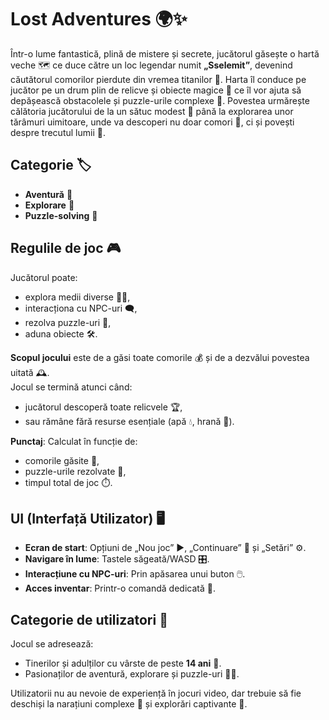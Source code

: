 # Lost Adventures 🌍✨

Într-o lume fantastică, plină de mistere și secrete, jucătorul găsește o hartă veche 🗺️ ce duce către un loc legendar numit **„Sselemit”**, devenind căutătorul comorilor pierdute din vremea titanilor 🏺. Harta îl conduce pe jucător pe un drum plin de relicve și obiecte magice 🔮 ce îl vor ajuta să depășească obstacolele și puzzle-urile complexe 🧩. Povestea urmărește călătoria jucătorului de la un sătuc modest 🏡 până la explorarea unor tărâmuri uimitoare, unde va descoperi nu doar comori 💎, ci și povești despre trecutul lumii 📜.

## Categorie 🏷️
- **Aventură** 🗻  
- **Explorare** 🧭  
- **Puzzle-solving** 🧠  

## Regulile de joc 🎮

Jucătorul poate:
- explora medii diverse 🌿🏰,  
- interacționa cu NPC-uri 🗨️,  
- rezolva puzzle-uri 🧩,  
- aduna obiecte 🛠️.  

**Scopul jocului** este de a găsi toate comorile 💰 și de a dezvălui povestea uitată 🕰️.  
Jocul se termină atunci când:
- jucătorul descoperă toate relicvele 🏆,  
- sau rămâne fără resurse esențiale (apă 💧, hrană 🍞).  

**Punctaj**: Calculat în funcție de:
- comorile găsite 💎,  
- puzzle-urile rezolvate 🧠,  
- timpul total de joc ⏱️.  

## UI (Interfață Utilizator) 🖥️

- **Ecran de start**: Opțiuni de „Nou joc” ▶️, „Continuare” 🔄 și „Setări” ⚙️.  
- **Navigare în lume**: Tastele săgeată/WASD 🎛️.  
- **Interacțiune cu NPC-uri**: Prin apăsarea unui buton 🖱️.  
- **Acces inventar**: Printr-o comandă dedicată 🎒.  

## Categorie de utilizatori 👥

Jocul se adresează:
- Tinerilor și adulților cu vârste de peste **14 ani** 🔞.  
- Pasionaților de aventură, explorare și puzzle-uri 🧗🧩.  

Utilizatorii nu au nevoie de experiență în jocuri video, dar trebuie să fie deschiși la narațiuni complexe 📖 și explorări captivante 🌌.
